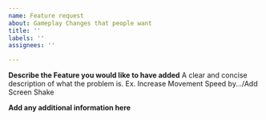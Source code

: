```yaml
---
name: Feature request
about: Gameplay Changes that people want
title: ''
labels: ''
assignees: ''

---
```


**Describe the Feature you would like to have added**
A clear and concise description of what the problem is. Ex. Increase Movement Speed by.../Add Screen Shake

**Add any additional information here**
